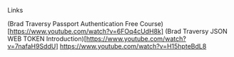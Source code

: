Links

(Brad Traversy Passport Authentication Free Course)[https://www.youtube.com/watch?v=6FOq4cUdH8k]
(Brad Traversy JSON WEB TOKEN Introduction)[https://www.youtube.com/watch?v=7nafaH9SddU]
https://www.youtube.com/watch?v=H15hpteBdL8